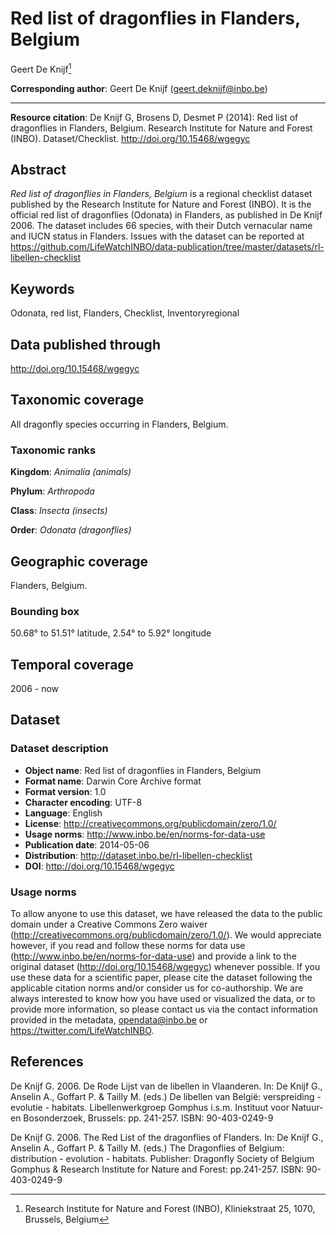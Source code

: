 # Red list of dragonflies in Flanders, Belgium

Geert De Knijf[^1]

[^1]: Research Institute for Nature and Forest (INBO), Kliniekstraat 25, 1070, Brussels, Belgium

**Corresponding author**: Geert De Knijf (geert.deknijf@inbo.be)

---

**Resource citation**: De Knijf G, Brosens D, Desmet P (2014): Red list of dragonflies in Flanders, Belgium. Research Institute for Nature and Forest (INBO). Dataset/Checklist. http://doi.org/10.15468/wgegyc

## Abstract

*Red list of dragonflies in Flanders, Belgium* is a regional checklist dataset published by the Research Institute for Nature and Forest (INBO). It is the official red list of dragonflies (Odonata) in Flanders, as published in De Knijf 2006. The dataset includes 66 species, with their Dutch vernacular name and IUCN status in Flanders. Issues with the dataset can be reported at https://github.com/LifeWatchINBO/data-publication/tree/master/datasets/rl-libellen-checklist

## Keywords

Odonata, red list, Flanders, Checklist, Inventoryregional
    
## Data published through

http://doi.org/10.15468/wgegyc

## Taxonomic coverage

All dragonfly species occurring in Flanders, Belgium.

### Taxonomic ranks

**Kingdom**: *Animalia (animals)*

**Phylum**: *Arthropoda*

**Class**: *Insecta (insects)*

**Order**: *Odonata (dragonflies)*

## Geographic coverage

Flanders, Belgium.

### Bounding box

50.68° to 51.51° latitude, 2.54° to 5.92° longitude

## Temporal coverage

2006 - now

## Dataset

### Dataset description

* **Object name**: Red list of dragonflies in Flanders, Belgium
* **Format name**: Darwin Core Archive format
* **Format version**: 1.0
* **Character encoding**: UTF-8
* **Language**: English
* **License**: http://creativecommons.org/publicdomain/zero/1.0/
* **Usage norms**: http://www.inbo.be/en/norms-for-data-use
* **Publication date**: 2014-05-06
* **Distribution**: http://dataset.inbo.be/rl-libellen-checklist
* **DOI**: http://doi.org/10.15468/wgegyc

### Usage norms

To allow anyone to use this dataset, we have released the data to the public domain under a Creative Commons Zero waiver (http://creativecommons.org/publicdomain/zero/1.0/). We would appreciate however, if you read and follow these norms for data use (http://www.inbo.be/en/norms-for-data-use) and provide a link to the original dataset (http://doi.org/10.15468/wgegyc) whenever possible. If you use these data for a scientific paper, please cite the dataset following the applicable citation norms and/or consider us for co-authorship. We are always interested to know how you have used or visualized the data, or to provide more information, so please contact us via the contact information provided in the metadata, opendata@inbo.be or https://twitter.com/LifeWatchINBO.

## References

De Knijf G. 2006. De Rode Lijst van de libellen in Vlaanderen. In: De Knijf G., Anselin A., Goffart P. & Tailly M. (eds.) De libellen van België: verspreiding - evolutie - habitats. Libellenwerkgroep Gomphus i.s.m. Instituut voor Natuur- en Bosonderzoek, Brussels: pp. 241-257. ISBN: 90-403-0249-9

De Knijf G. 2006. The Red List of the dragonflies of Flanders. In: De Knijf G., Anselin A., Goffart P. & Tailly M. (eds.) The Dragonflies of Belgium: distribution - evolution - habitats. Publisher: Dragonfly Society of Belgium Gomphus & Research Institute for Nature and Forest: pp.241-257. ISBN: 90-403-0249-9
